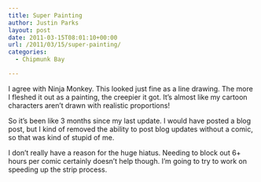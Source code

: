 ```yaml
---
title: Super Painting
author: Justin Parks
layout: post
date: 2011-03-15T08:01:10+00:00
url: /2011/03/15/super-painting/
categories:
  - Chipmunk Bay

---
```

I agree with Ninja Monkey. This looked just fine as a line drawing. The more I fleshed it out as a painting, the creepier it got. It&#8217;s almost like my cartoon characters aren&#8217;t drawn with realistic proportions!

So it&#8217;s been like 3 months since my last update. I would have posted a blog post, but I kind of removed the ability to post blog updates without a comic, so that was kind of stupid of me.

I don&#8217;t really have a reason for the huge hiatus. Needing to block out 6+ hours per comic certainly doesn&#8217;t help though. I&#8217;m going to try to work on speeding up the strip process. 